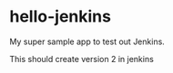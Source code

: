 hello-jenkins
=============

My super sample app to test out Jenkins.

This should create version 2 in jenkins
